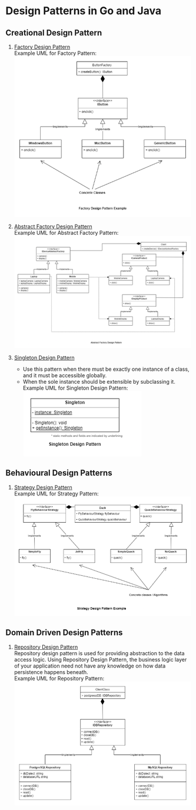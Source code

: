 # Design Patterns in Go and Java

## Creational Design Pattern

1. [Factory Design Pattern](./factory_design_pattern)  
    Example UML for Factory Pattern:  
    ![factory_design_pattern](./thumbnails/FactoryDesignPattern.png)


2. [Abstract Factory Design Pattern](./abstract_factory_design_pattern)  
    Example UML for Abstract Factory Pattern:  
    ![abstract_factory_design_pattern](./thumbnails/AbstractFactoryDesignPattern.png)


3. [Singleton Design Pattern](./singleton_design_pattern)  
    - Use this pattern when there must be exactly one instance of a class, and 
    it must be accessible globally.
    - When the sole instance should be extensible by subclassing it.  
    Example UML for Singleton Design Pattern:  
    ![singleton_design_pattern](./thumbnails/SingletonDesignPattern.png)

## Behavioural Design Patterns

1. [Strategy Design Pattern](./strategy_design_pattern)  
    Example UML for Strategy Pattern:  
    ![strategy_design_pattern](./thumbnails/StrategyDesignPattern.png)

## Domain Driven Design Patterns

1. [Repository Design Pattern](./repository_design_pattern)  
    Repository design pattern is used for providing abstraction to the
    data access logic. Using Repository Design Pattern, the business logic
    layer of your application need not have any knowledge on how data 
    persistence happens beneath.  
    Example UML for Repository Pattern:  
    ![repository_design_pattern](./thumbnails/RepositoryDesignPattern.png)
